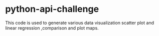 # python-api-challenge

This code is used to generate various data visualization scatter plot and linear regression ,comparison and plot maps.
